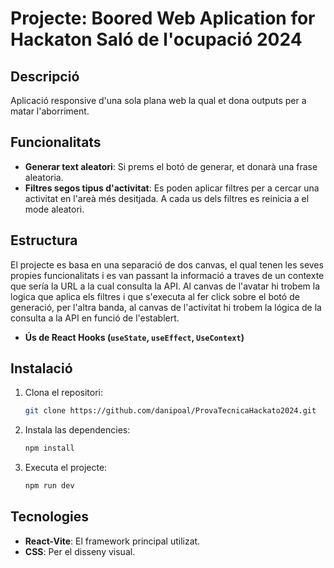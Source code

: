 # Projecte: Boored Web Aplication for Hackaton Saló de l'ocupació 2024

## Descripció
Aplicació responsive d'una sola plana web la qual et dona outputs per a matar l'aborriment.


## Funcionalitats

- **Generar text aleatori**: Si prems el botó de generar, et donarà una frase aleatoria.
- **Filtres segos tipus d'activitat**: Es poden aplicar filtres per a cercar una activitat en l'areà més desitjada. A cada us dels filtres es reinicia a el mode aleatori.


## Estructura

El projecte es basa en una separació de dos canvas, el qual tenen les seves propies funcionalitats i es van passant la informació a traves de un contexte que sería la URL a la cual consulta la API. 
Al canvas de l'avatar hi trobem la logica que aplica els filtres i que s'executa al fer click sobre el botó de generació, per l'altra banda, al canvas de l'activitat hi trobem la lógica de la consulta a la API en funció de l'establert. 

- **Ús de React Hooks (`useState`, `useEffect`, `UseContext`)** 
  
## Instalació

1. Clona el repositori:
    ```bash
    git clone https://github.com/danipoal/ProvaTecnicaHackato2024.git
    ```
2. Instala las dependencies:
    ```bash
    npm install
    ```
3. Executa el projecte:
    ```bash
    npm run dev
    ```

## Tecnologies

- **React-Vite**: El framework principal utilizat.
- **CSS**: Per el disseny visual. 

